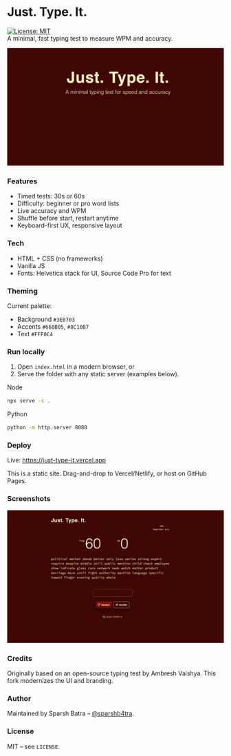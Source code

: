 # Just. Type. It.
[![License: MIT](https://img.shields.io/badge/License-MIT-%238C1007.svg?style=flat-square)](LICENSE)
<br>
A minimal, fast typing test to measure WPM and accuracy.

<p align="center">
  <img src="./image.png" alt="Just. Type. It. preview" width="720" />
</p>

### Features
- Timed tests: 30s or 60s
- Difficulty: beginner or pro word lists
- Live accuracy and WPM
- Shuffle before start, restart anytime
- Keyboard-first UX, responsive layout

### Tech
- HTML + CSS (no frameworks)
- Vanilla JS
- Fonts: Helvetica stack for UI, Source Code Pro for text

### Theming
Current palette:
- Background `#3E0703`
- Accents `#660B05`, `#8C1007`
- Text `#FFF0C4`

### Run locally
1. Open `index.html` in a modern browser, or
2. Serve the folder with any static server (examples below).

Node
```bash
npx serve -s .
```

Python
```bash
python -m http.server 8080
```

### Deploy
Live: https://just-type-it.vercel.app

This is a static site. Drag-and-drop to Vercel/Netlify, or host on GitHub Pages.

### Screenshots

<p align="center">
  <img src="./image2.png" alt="Typing test UI screenshot" width="720" />
</p>

### Credits
Originally based on an open-source typing test by Ambresh Vaishya. This fork modernizes the UI and branding.

### Author
Maintained by Sparsh Batra – [@sparshb4tra](https://github.com/sparshb4tra).

### License
MIT – see `LICENSE`.

